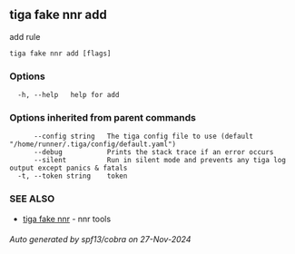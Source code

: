 ## tiga fake nnr add

add rule

```
tiga fake nnr add [flags]
```

### Options

```
  -h, --help   help for add
```

### Options inherited from parent commands

```
      --config string   The tiga config file to use (default "/home/runner/.tiga/config/default.yaml")
      --debug           Prints the stack trace if an error occurs
      --silent          Run in silent mode and prevents any tiga log output except panics & fatals
  -t, --token string    token
```

### SEE ALSO

* [tiga fake nnr](tiga_fake_nnr.md)	 - nnr tools

###### Auto generated by spf13/cobra on 27-Nov-2024
